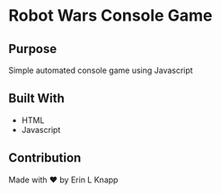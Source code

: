 # Robot Wars Console Game

## Purpose
Simple automated console game using Javascript

## Built With
* HTML
* Javascript

## Contribution
Made with ❤️ by Erin L Knapp